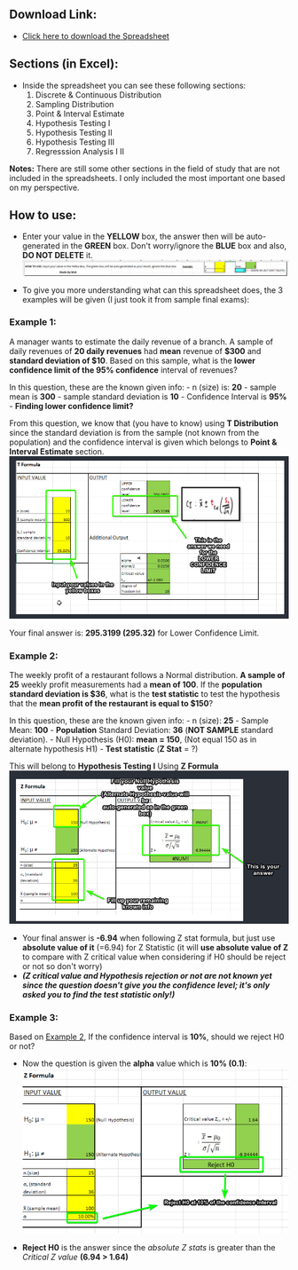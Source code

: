 ## Download Link:
- [Click here to download the Spreadsheet](https://github.com/nicknggt/Business_Statistic_Excel_Stats_Tables/releases/download/v1.0/Distribution_stats_generator.xlsx)

## Sections (in Excel):
- Inside the spreadsheet you can see these following sections:
	1. Discrete & Continuous Distribution
	2. Sampling Distribution
	3. Point & Interval Estimate
	4. Hypothesis Testing I
	5. Hypothesis Testing II
	6. Hypothesis Testing III
	7. Regresssion Analysis I II 

**Notes:** There are still some other sections in the field of study that are not included in the spreadsheets. I only included the most important one based on my perspective.

## How to use:
- Enter your value in the **YELLOW** box, the answer then will be auto-generated in the **GREEN** box. Don't worry/ignore the **BLUE** box and also, **DO NOT DELETE** it.
![edit_boxes](./tut_how_to_edit.png)

- To give you more understanding what can this spreadsheet does, the 3 examples will be given (I just took it from sample final exams):

### Example 1:
A manager wants to estimate the daily revenue of a branch. A sample of daily revenues of **20 daily revenues** had **mean** revenue of **$300** and **standard deviation of $10**. Based on this sample, what is the **lower confidence limit of the 95% confidence** interval of revenues?

In this question, these are the known given info:
	- n (size) is: **20**
	- sample mean is **300**
	- sample standard deviation is **10**
	- Confidence Interval is **95%**
	- **Finding lower confidence limit?**

From this question, we know that (you have to know) using **T Distribution** since the standard deviation is from the sample (not known from the population) and the confidence interval is given which belongs to **Point & Interval Estimate** section.
![ans_ex_1](./example_1_ans.png)

Your final answer is: **295.3199 (295.32)** for Lower Confidence Limit.

### Example 2:
The weekly profit of a restaurant follows a Normal distribution. **A sample of 25** weekly profit measurements had a **mean of 100**. If the **population standard deviation is $36**, what is the **test statistic** to test the hypothesis that the **mean profit of the restaurant is equal to $150**?

In this question, these are the known given info:
	- n (size): **25**
	- Sample Mean: **100**
	- **Population** Standard Deviation: **36** (**NOT SAMPLE** standard deviation).
	- Null Hypothesis (H0): **mean = 150**, (Not equal 150 as in alternate hypothesis H1)
	- **Test statistic** (**Z Stat** = ?)

This will belong to **Hypothesis Testing I** Using **Z Formula**
![ans_2_excel](./example_2_ans.png)
- Your final answer is **-6.94** when following Z stat formula, but just use **absolute value of it** (=6.94) for Z Statistic (it will **use absolute value of Z** to compare with Z critical value when considering if H0 should be reject or not so don't worry)
- _**(Z critical value and Hypothesis rejection or not are not known yet since the question doesn't give you the confidence level; it's only asked you to find the test statistic only!)**_

### Example 3:
Based on [Example 2](#ex_2), If the confidence interval is **10%**, should we reject H0 or not?
- Now the question is given the **alpha** value which is **10% (0.1)**:
![ans_3_excel](./example_3_ans.png)

- **Reject H0** is the answer since the _absolute Z stats_ is greater than the _Critical Z value_ **(6.94 > 1.64)**